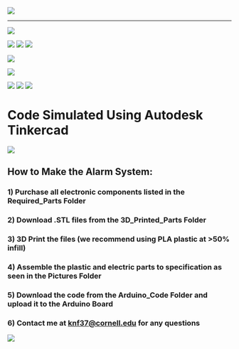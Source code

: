 ![](Pictures/Title1.PNG)
________________________________________________________________________________________________________________________________


![](Pictures/Schematic+Parts.PNG)

![](Pictures/Top_View.PNG) ![](Pictures/Side_View.PNG) ![](Pictures/Bottom_View.PNG) 

![](Pictures/Pipe_Cross_Section.PNG)

![](Pictures/Alarm+Tube.PNG)

![](Pictures/Top_View_(With_Cover).PNG) ![](Pictures/Side_View_(With_Cover).PNG) ![](Pictures/Bottom_View_(With_Cover).PNG) 

#                             Code Simulated Using Autodesk Tinkercad
![](Pictures/Circuit_Tinkercad1.PNG)

## How to Make the Alarm System:
### 1) Purchase all electronic components listed in the Required_Parts Folder
### 2) Download .STL files from the 3D_Printed_Parts Folder
### 3) 3D Print the files (we recommend using PLA plastic at >50% infill)
### 4) Assemble the plastic and electric parts to specification as seen in the Pictures Folder
### 5) Download the code from the Arduino_Code Folder and upload it to the Arduino Board

### 6) Contact me at knf37@cornell.edu for any questions

![](Pictures/Title_Overview.PNG)


